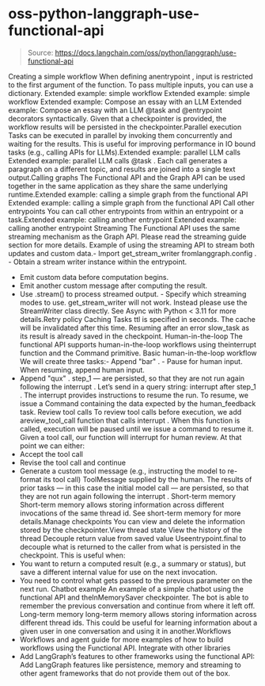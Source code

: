 # oss-python-langgraph-use-functional-api

> Source: https://docs.langchain.com/oss/python/langgraph/use-functional-api

Creating a simple workflow
When defining anentrypoint
, input is restricted to the first argument of the function. To pass multiple inputs, you can use a dictionary.
Extended example: simple workflow
Extended example: simple workflow
Extended example: Compose an essay with an LLM
Extended example: Compose an essay with an LLM
@task
and @entrypoint
decorators
syntactically. Given that a checkpointer is provided, the workflow results will
be persisted in the checkpointer.Parallel execution
Tasks can be executed in parallel by invoking them concurrently and waiting for the results. This is useful for improving performance in IO bound tasks (e.g., calling APIs for LLMs).Extended example: parallel LLM calls
Extended example: parallel LLM calls
@task
. Each call generates a paragraph on a different topic, and results are joined into a single text output.Calling graphs
The Functional API and the Graph API can be used together in the same application as they share the same underlying runtime.Extended example: calling a simple graph from the functional API
Extended example: calling a simple graph from the functional API
Call other entrypoints
You can call other entrypoints from within an entrypoint or a task.Extended example: calling another entrypoint
Extended example: calling another entrypoint
Streaming
The Functional API uses the same streaming mechanism as the Graph API. Please read the streaming guide section for more details. Example of using the streaming API to stream both updates and custom data.- Import
get_stream_writer
fromlanggraph.config
. - Obtain a stream writer instance within the entrypoint.
- Emit custom data before computation begins.
- Emit another custom message after computing the result.
- Use
.stream()
to process streamed output. - Specify which streaming modes to use.
get_stream_writer
will not work. Instead please
use the StreamWriter
class directly. See Async with Python < 3.11 for more details.Retry policy
Caching Tasks
ttl
is specified in seconds. The cache will be invalidated after this time.
Resuming after an error
slow_task
as its result is already saved in the checkpoint.
Human-in-the-loop
The functional API supports human-in-the-loop workflows using theinterrupt
function and the Command
primitive.
Basic human-in-the-loop workflow
We will create three tasks:- Append
"bar"
. - Pause for human input. When resuming, append human input.
- Append
"qux"
.
step_1
— are persisted, so that they are not run again following the interrupt
.
Let’s send in a query string:
interrupt
after step_1
. The interrupt provides instructions to resume the run. To resume, we issue a Command containing the data expected by the human_feedback
task.
Review tool calls
To review tool calls before execution, we add areview_tool_call
function that calls interrupt
. When this function is called, execution will be paused until we issue a command to resume it.
Given a tool call, our function will interrupt
for human review. At that point we can either:
- Accept the tool call
- Revise the tool call and continue
- Generate a custom tool message (e.g., instructing the model to re-format its tool call)
ToolMessage
supplied by the human. The results of prior tasks — in this case the initial model call — are persisted, so that they are not run again following the interrupt
.
Short-term memory
Short-term memory allows storing information across different invocations of the same thread id. See short-term memory for more details.Manage checkpoints
You can view and delete the information stored by the checkpointer.View thread state
View the history of the thread
Decouple return value from saved value
Useentrypoint.final
to decouple what is returned to the caller from what is persisted in the checkpoint. This is useful when:
- You want to return a computed result (e.g., a summary or status), but save a different internal value for use on the next invocation.
- You need to control what gets passed to the previous parameter on the next run.
Chatbot example
An example of a simple chatbot using the functional API and theInMemorySaver
checkpointer.
The bot is able to remember the previous conversation and continue from where it left off.
Long-term memory
long-term memory allows storing information across different thread ids. This could be useful for learning information about a given user in one conversation and using it in another.Workflows
- Workflows and agent guide for more examples of how to build workflows using the Functional API.
Integrate with other libraries
- Add LangGraph’s features to other frameworks using the functional API: Add LangGraph features like persistence, memory and streaming to other agent frameworks that do not provide them out of the box.